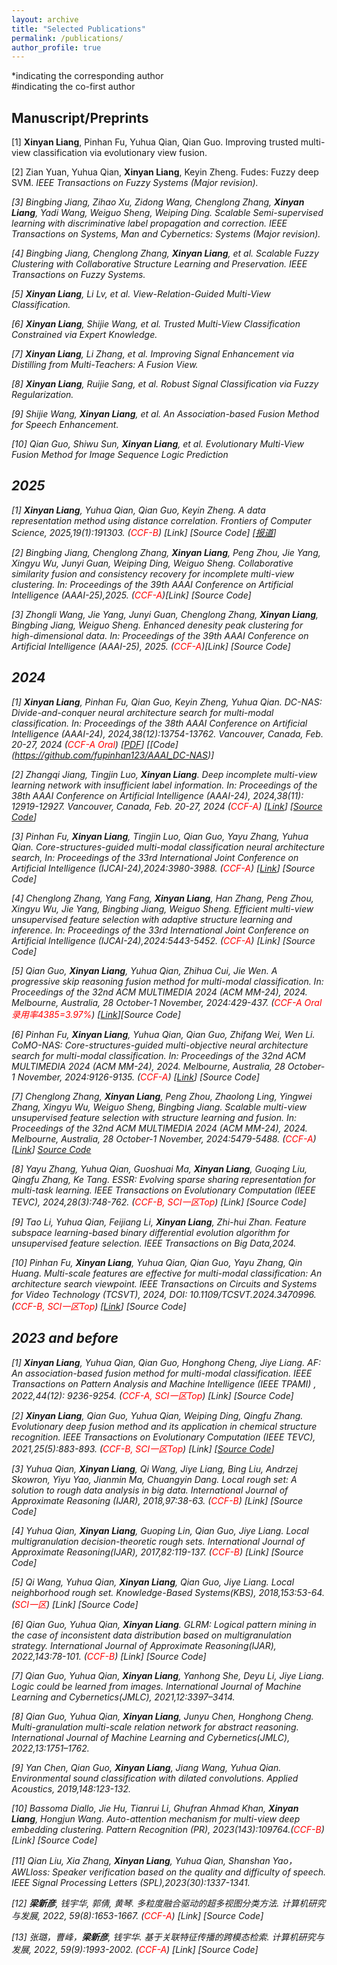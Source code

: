 ```yaml
---
layout: archive
title: "Selected Publications"
permalink: /publications/
author_profile: true
---
```

*indicating the corresponding author \
#indicating the co-first author
## Manuscript/Preprints
[1] **Xinyan Liang**, Pinhan Fu, Yuhua Qian, Qian Guo. Improving trusted multi-view classification via evolutionary view fusion.

[2] Zian Yuan, Yuhua Qian, **Xinyan Liang**, Keyin Zheng. Fudes: Fuzzy deep SVM. <i>IEEE Transactions on Fuzzy Systems<i>  (Major revision).

[3] Bingbing Jiang, Zihao Xu, Zidong Wang, Chenglong Zhang, **Xinyan Liang**, Yadi Wang, Weiguo Sheng, Weiping Ding. Scalable Semi-supervised learning with discriminative label propagation and correction. <i>IEEE Transactions on Systems, Man and Cybernetics: Systems<i> (Major revision).

[4] Bingbing Jiang, Chenglong Zhang, **Xinyan Liang**, et al. Scalable Fuzzy Clustering with Collaborative Structure Learning and Preservation. <i>IEEE Transactions on Fuzzy Systems<i>.

[5] **Xinyan Liang**, Li Lv, et al. View-Relation-Guided Multi-View Classification.

[6] **Xinyan Liang**, Shijie Wang, et al. Trusted Multi-View Classification Constrained via Expert Knowledge.

[7] **Xinyan Liang**, Li Zhang, et al. Improving Signal Enhancement via Distilling from Multi-Teachers: A Fusion View.

[8] **Xinyan Liang**, Ruijie Sang, et al. Robust Signal Classification via Fuzzy Regularization.

[9] Shijie Wang, **Xinyan Liang**, et al. An Association-based Fusion Method for Speech Enhancement.

[10] Qian Guo, Shiwu Sun, **Xinyan Liang**, et al. Evolutionary Multi-View Fusion Method for Image Sequence Logic Prediction

## 2025
[1] **Xinyan Liang**, Yuhua Qian, Qian Guo, Keyin Zheng. A data representation method using distance correlation. <i>Frontiers of Computer Science<i>, 2025,19(1):191303.  (<span style="color: #FF0000">CCF-B</span>) [Link] [Source Code] [[报道](https://mp.weixin.qq.com/s/HiqS7_RT0kZew0P2f2iL2A)]

[2] Bingbing Jiang, Chenglong Zhang, **Xinyan Liang**, Peng Zhou, Jie Yang, Xingyu Wu, Junyi Guan, Weiping Ding, Weiguo Sheng. Collaborative similarity fusion and consistency recovery for incomplete multi-view clustering. In: <i>Proceedings of the 39th AAAI Conference on Artificial Intelligence (AAAI-25)<i>,2025. (<span style="color: #FF0000">CCF-A</span>)[Link] [Source Code] 

[3] Zhongli Wang, Jie Yang, Junyi Guan, Chenglong Zhang, **Xinyan Liang**, Bingbing Jiang, Weiguo Sheng. Enhanced denesity peak clustering for high-dimensional data. In: <i>Proceedings of the 39th AAAI Conference on Artificial Intelligence (AAAI-25)<i>, 2025. (<span style="color: #FF0000">CCF-A</span>)[Link] [Source Code] 

## 2024
[1] **Xinyan Liang**, Pinhan Fu, Qian Guo, Keyin Zheng, Yuhua Qian. DC-NAS: Divide-and-conquer neural architecture search for multi-modal classification. In: <i>Proceedings of the 38th AAAI Conference on Artificial Intelligence (AAAI-24)<i>, 2024,38(12):13754-13762. Vancouver, Canada, Feb. 20-27, 2024 (<span style="color: #FF0000">CCF-A Oral</span>) [[PDF](https://doi.org/10.1609/aaai.v38i12.29281)] [[Code] (https://github.com/fupinhan123/AAAI_DC-NAS)]

[2] Zhangqi Jiang, Tingjin Luo, **Xinyan Liang**. Deep incomplete multi-view learning network with insufficient label information. In: <i>Proceedings of the 38th AAAI Conference on Artificial Intelligence (AAAI-24)<i>, 2024,38(11): 12919-12927. Vancouver, Canada, Feb. 20-27, 2024 (<span style="color: #FF0000">CCF-A</span>) [[Link](https://ojs.aaai.org/index.php/AAAI/article/view/29189)] [[Source Code](https://github.com/ZhangqiJiang07/code\_DIMvLN)]

[3] Pinhan Fu, **Xinyan Liang**, Tingjin Luo, Qian Guo, Yayu Zhang, Yuhua Qian. Core-structures-guided multi-modal classification neural architecture search,  In: <i>Proceedings of the 33rd International Joint Conference on Artificial Intelligence (IJCAI-24)<i>,2024:3980-3988. (<span style="color: #FF0000">CCF-A</span>) [[Link](https://www.ijcai.org/proceedings/2024/0440.pdf)] [Source Code] 

[4] Chenglong Zhang, Yang Fang, **Xinyan Liang**, Han Zhang, Peng Zhou, Xingyu Wu, Jie Yang, Bingbing Jiang, Weiguo Sheng. Efficient multi-view unsupervised feature selection with adaptive structure learning and inference. In: <i>Proceedings of the 33rd International Joint Conference on Artificial Intelligence (IJCAI-24)<i>,2024:5443-5452. (<span style="color: #FF0000">CCF-A</span>) [Link] [Source Code] 

[5] Qian Guo, **Xinyan Liang**, Yuhua Qian, Zhihua Cui, Jie Wen. A progressive skip reasoning fusion method for multi-modal classification. In: <i>Proceedings of the 32nd ACM MULTIMEDIA 2024 (ACM MM-24)<i>, 2024. Melbourne, Australia, 28 October-1 November, 2024:429-437. (<span style="color: #FF0000">CCF-A Oral 录用率4385=3.97%</span>) [[Link](https://dl.acm.org/doi/10.1145/3664647.3681437)][Source Code] 

[6] Pinhan Fu, **Xinyan Liang**, Yuhua Qian, Qian Guo, Zhifang Wei, Wen Li. CoMO-NAS: Core-structures-guided multi-objective neural architecture search for multi-modal classification. In: <i>Proceedings of the 32nd ACM MULTIMEDIA 2024 (ACM MM-24)<i>, 2024. Melbourne, Australia, 28 October-1 November, 2024:9126-9135. (<span style="color: #FF0000">CCF-A</span>) [[Link](https://dl.acm.org/doi/10.1145/3664647.3681351)] [Source Code] 

[7] Chenglong Zhang, **Xinyan Liang**, Peng Zhou, Zhaolong Ling, Yingwei Zhang, Xingyu Wu, Weiguo Sheng, Bingbing Jiang. Scalable multi-view unsupervised feature selection with structure learning and fusion. In: <i>Proceedings of the 32nd ACM MULTIMEDIA 2024 (ACM MM-24)<i>, 2024. Melbourne, Australia, 28 October-1 November, 2024:5479-5488.  (<span style="color: #FF0000">CCF-A</span>) [[Link](https://maestro.acm.org/trk/clickp?ref=z16l2snue3_2-316ea_0x33ae25x03444&doi=3664647.3681223)] [Source Code](https://github.com/fupinhan123/CSG-NAS)

[8] Yayu Zhang, Yuhua Qian, Guoshuai Ma, **Xinyan Liang**, Guoqing Liu, Qingfu Zhang, Ke Tang. ESSR: Evolving sparse sharing representation for multi-task learning. <i>IEEE Transactions on Evolutionary Computation (IEEE TEVC)<i>, 2024,28(3):748-762.  (<span style="color: #FF0000">CCF-B, SCI一区Top</span>) [Link] [Source Code] 

[9] Tao Li, Yuhua Qian, Feijiang Li, **Xinyan Liang**, Zhi-hui Zhan. Feature subspace learning-based binary differential evolution algorithm for unsupervised feature selection. IEEE Transactions on Big Data,2024.

[10] Pinhan Fu, **Xinyan Liang**, Yuhua Qian, Qian Guo, Yayu Zhang, Qin Huang. Multi-scale features are effective for multi-modal classification: An architecture search viewpoint. <i>IEEE Transactions on Circuits and Systems for Video Technology (TCSVT)<i>, 2024, DOI: 10.1109/TCSVT.2024.3470996.  (<span style="color: #FF0000">CCF-B, SCI一区Top</span>) [[Link](https://ieeexplore.ieee.org/document/10700772)] [Source Code] 


## 2023 and before
[1] **Xinyan Liang**, Yuhua Qian, Qian Guo, Honghong Cheng, Jiye Liang. AF: An association-based fusion method for multi-modal classification. <i>IEEE Transactions on Pattern Analysis and Machine Intelligence (IEEE TPAMI)<i> , 2022,44(12): 9236-9254.  (<span style="color: #FF0000">CCF-A, SCI一区Top</span>) [Link] [Source Code] 

[2] **Xinyan Liang**, Qian Guo, Yuhua Qian, Weiping Ding, Qingfu Zhang. Evolutionary deep fusion method and its application in chemical structure recognition. <i>IEEE Transactions on Evolutionary Computation (IEEE TEVC)<i>, 2021,25(5):883-893.  (<span style="color: #FF0000">CCF-B, SCI一区Top</span>) [Link] [[Source Code](https://github.com/xinyanliang/EDFv0.1)]

[3] Yuhua Qian, **Xinyan Liang**, Qi Wang, Jiye Liang, Bing Liu, Andrzej Skowron, Yiyu Yao, Jianmin Ma, Chuangyin Dang. Local rough set: A solution to rough data analysis in big data. <i>International Journal of Approximate Reasoning (IJAR)<i>, 2018,97:38-63. (<span style="color: #FF0000">CCF-B</span>) [Link] [Source Code] 

[4] Yuhua Qian, **Xinyan Liang**, Guoping Lin, Qian Guo, Jiye Liang. Local multigranulation decision-theoretic rough sets. <i>International Journal of Approximate Reasoning(IJAR)<i>, 2017,82:119-137. (<span style="color: #FF0000">CCF-B</span>) [Link] [Source Code] 

[5] Qi Wang, Yuhua Qian, **Xinyan Liang**, Qian Guo, Jiye Liang. Local neighborhood rough set. <i>Knowledge-Based Systems(KBS)<i>, 2018,153:53-64. (<span style="color: #FF0000">SCI一区</span>) [Link] [Source Code] 

[6] Qian Guo, Yuhua Qian, **Xinyan Liang**. GLRM: Logical pattern mining in the case of inconsistent data distribution based on multigranulation strategy. <i>International Journal of Approximate Reasoning(IJAR)<i>, 2022,143:78-101. (<span style="color: #FF0000">CCF-B</span>) [Link] [Source Code] 

[7] Qian Guo, Yuhua Qian, **Xinyan Liang**, Yanhong She, Deyu Li, Jiye Liang. Logic could be learned from images. <i>International Journal of Machine Learning and Cybernetics(JMLC)<i>, 2021,12:3397–3414. 

[8] Qian Guo, Yuhua Qian, **Xinyan Liang**, Junyu Chen, Honghong Cheng. Multi-granulation multi-scale relation network for abstract reasoning. <i>International Journal of Machine Learning and Cybernetics(JMLC)<i>, 2022,13:1751–1762. 

[9] Yan Chen, Qian Guo, **Xinyan Liang**, Jiang Wang, Yuhua Qian. Environmental sound classification with dilated convolutions. <i>Applied Acoustics<i>, 2019,148:123-132.

[10] Bassoma Diallo, Jie Hu, Tianrui Li, Ghufran Ahmad Khan, **Xinyan Liang**, Hongjun Wang. Auto-attention mechanism for multi-view deep embedding clustering. <i>Pattern Recognition (PR)<i>, 2023(143):109764.(<span style="color: #FF0000">CCF-B</span>) [Link] [Source Code] 

[11] Qian Liu, Xia Zhang, **Xinyan Liang**, Yuhua Qian, Shanshan Yao，AWLloss: Speaker verification based on the quality and difficulty of speech. <i>IEEE Signal Processing Letters (SPL)<i>,2023(30):1337-1341.

[12] **梁新彦**, 钱宇华, 郭倩, 黄琴. 多粒度融合驱动的超多视图分类方法. <i>计算机研究与发展<i>, 2022, 59(8):1653-1667. (<span style="color: #FF0000">CCF-A</span>) [Link] [Source Code] 

[13] 张璐，曹峰，**梁新彦**, 钱宇华. 基于关联特征传播的跨模态检索. <i>计算机研究与发展<i>, 2022, 59(9):1993-2002. (<span style="color: #FF0000">CCF-A</span>) [Link] [Source Code] 

<!--
 2024, 38(14): 15258-15266.
-->

